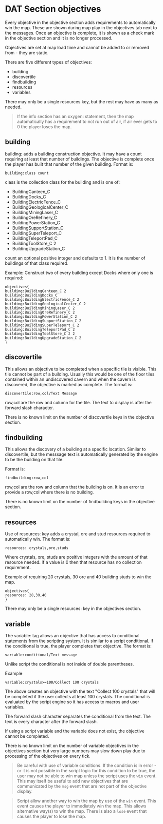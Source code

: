 # DAT Section objectives

Every objective in the objective section adds requirements to automatically win the map. These are shown during map play in the objectives tab next to the messages. Once an objective is complete, it is shown as a check mark in the objective section and it is no longer processed.

Objectives are set at map load time and cannot be added to or removed from - they are static.

There are five different types of objectives:
- building
- discovertile
- findbuilding
- resources
- variables

There may only be a single resources key, but the rest may have as many as needed.

>If the info section has an oxygen: statement, then the map automatically has a requirement to not run out of air, if air ever gets to 0 the player loses the map.

## building

building: adds a building construction objective. It may have a count requiring at least that number of buildings. The objective is complete once the player has built that number of the given building. Format is:

```mms
building:class count
```
class is the collection class for the building and is one of:
- BuildingCanteen_C
- BuildingDocks_C
- BuildingElectricFence_C
- BuildingGeologicalCenter_C
- BuildingMiningLaser_C
- BuildingOreRefinery_C
- BuildingPowerStation_C
- BuildingSupportStation_C
- BuildingSuperTeleport_C
- BuildingTeleportPad_C
- BuildingToolStore_C 2
- BuildingUpgradeStation_C

count an optional positive integer and defaults to 1. It is the number of buildings of that class required.

Example: Construct two of every building except Docks where only one is required:
```mms
objectives{
building:BuildingCanteen_C 2
building:BuildingDocks_C
building:BuildingElectricFence_C 2
building:BuildingGeologicalCenter_C 2
building:BuildingMiningLaser_C 2
building:BuildingOreRefinery_C 2
building:BuildingPowerStation_C 2
building:BuildingSupportStation_C 2
building:BuildingSuperTeleport_C 2
building:BuildingTeleportPad_C 2
building:BuildingToolStore_C 2 2
building:BuildingUpgradeStation_C 2
}
```

## discovertile

This allows an objective to be completed when a specific tile is visible. This tile cannot be part of a building. Usually this would be one of the floor tiles contained within an undiscovered cavern and when the cavern is discovered, the objective is marked as complete. The format is:

```mms
discovertile:row,col/Text Message
```
row,col are the row and column for the tile. The text to display is after the forward slash character.

There is no known limit on the number of discovertile keys in the objective section.

## findbuilding

This allows the discovery of a building at a specific location. Similar to discovertile, but the messsage text is automatically generated by the engine to be the building on that tile.

Format is:
```mms
findbuilding:row,col
```

row,col are the row and column that the building is on. It is an error to provide a row,col where there is no building.

There is no known limit on the number of findbuilding keys in the objective section.

## resources

Use of resources: key adds a crystal, ore and stud resources required to automatically win. The format is:

```mms
resources: crystals,ore,studs
```

Where crystals, ore, studs are positive integers with the amount of that resource needed. If a value is 0 then that resource has no collection requirement.

Example of requiring 20 crystals, 30 ore and 40 building studs to win the map.
```mms
objectives{
resources: 20,30,40
}
```

There may only be a single resources: key in the objectives section.

## variable

The variable: tag allows an objective that has access to conditional statements from the scripting system. It is similar to a script conditional. If the conditional is true, the player completes that objective. The format is:

```mms
variable:conditional/Text message
```

Unlike script the conditional is not inside of double parentheses.

Example
```mms
variable:crystals>=100/Collect 100 crystals
```

The above creates an objective with the text "Collect 100 crystals" that will be completed if the user collects at least 100 crystals. The conditional is evaluated by the script engine so it has access to macros and user variables.

The forward slash character separates the conditional from the text. The text is every character after the forward slash.

If using a script variable and the variable does not exist, the objective cannot be completed.

There is no known limit on the number of variable objectives in the objectives section but very large numbers may slow down play due to processing of the objectives on every tick.

>Be careful with use of variable conditions. If the condition is in error - or it is not possible in the script logic for this condition to be true, the user may not be able to win map unless the script uses the `win` event. This may itself be useful to add new objectives that are communicated by the `msg` event that are not part of the objective display.

>Script allow another way to win the map by use of the `win` event. This event causes the player to immediately win the map.  This allows alternative way(s) to win the map.  There is also a `lose` event that causes the player to lose the map.



